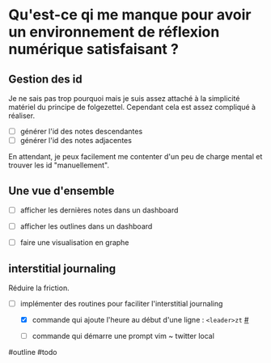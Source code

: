 # Qu'est-ce qi me manque pour avoir un environnement de réflexion numérique satisfaisant ?

## Gestion des id

Je ne sais pas trop pourquoi mais je suis assez attaché à la simplicité matériel du principe de folgezettel. Cependant cela est assez compliqué à réaliser.

- [ ] générer l'id des notes descendantes
- [ ] générer l'id des notes adjacentes

En attendant, je peux facilement me contenter d'un peu de charge mental et trouver les id "manuellement".


## Une vue d'ensemble

- [ ] afficher les dernières notes dans un dashboard
- [ ] afficher les outlines dans un dashboard
- [ ] faire une visualisation en graphe


## interstitial journaling

Réduire la friction.

- [ ] implémenter des routines pour faciliter l'interstitial journaling
	- [x] commande qui ajoute l'heure au début d'une ligne : `<leader>zt` [#](https://github.com/taniki/dotfiles/blob/ff8d8c35e453250e7cc256b2a72d7f74615a412a/nvim/.config/nvim/telekasten.lua#L26)
	- [ ] commande qui démarre une prompt vim ~ twitter local


#outline #todo
